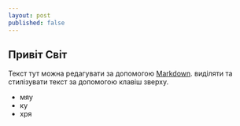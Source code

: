```yaml
---
layout: post
published: false
---
```

## Привіт Світ

Текст тут можна редагувати за допомогою [Markdown](http://daringfireball.net/projects/markdown/). виділяти та стилізувати текст за допомогою клавіш зверху.

- мяу
- ку
- хря

